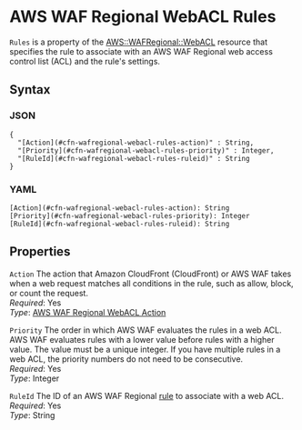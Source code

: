 # AWS WAF Regional WebACL Rules<a name="aws-properties-wafregional-webacl-rules"></a>

`Rules` is a property of the [AWS::WAFRegional::WebACL](aws-resource-wafregional-webacl.md) resource that specifies the rule to associate with an AWS WAF Regional web access control list \(ACL\) and the rule's settings\.

## Syntax<a name="w4ab1c21c10d213c33c19b5"></a>

### JSON<a name="aws-properties-wafregional-webacl-rules-syntax.json"></a>

```
{
  "[Action](#cfn-wafregional-webacl-rules-action)" : String,
  "[Priority](#cfn-wafregional-webacl-rules-priority)" : Integer,
  "[RuleId](#cfn-wafregional-webacl-rules-ruleid)" : String
}
```

### YAML<a name="aws-properties-wafregional-webacl-rules-syntax.yaml"></a>

```
[Action](#cfn-wafregional-webacl-rules-action): String
[Priority](#cfn-wafregional-webacl-rules-priority): Integer
[RuleId](#cfn-wafregional-webacl-rules-ruleid): String
```

## Properties<a name="w4ab1c21c10d213c33c19b7"></a>

`Action`  <a name="cfn-wafregional-webacl-rules-action"></a>
The action that Amazon CloudFront \(CloudFront\) or AWS WAF takes when a web request matches all conditions in the rule, such as allow, block, or count the request\.  
*Required*: Yes  
*Type*: [AWS WAF Regional WebACL Action](aws-properties-wafregional-webacl-action.md)

`Priority`  <a name="cfn-wafregional-webacl-rules-priority"></a>
The order in which AWS WAF evaluates the rules in a web ACL\. AWS WAF evaluates rules with a lower value before rules with a higher value\. The value must be a unique integer\. If you have multiple rules in a web ACL, the priority numbers do not need to be consecutive\.  
*Required*: Yes  
*Type*: Integer

`RuleId`  <a name="cfn-wafregional-webacl-rules-ruleid"></a>
The ID of an AWS WAF Regional [rule](aws-resource-wafregional-rule.md) to associate with a web ACL\.  
*Required*: Yes  
*Type*: String